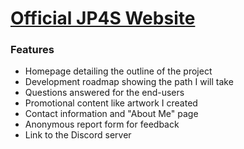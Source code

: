 # [Official JP4S Website](https://occultastic.github.io/JP4S-Web/home-page.html)

### Features
- Homepage detailing the outline of the project
- Development roadmap showing the path I will take
- Questions answered for the end-users
- Promotional content like artwork I created
- Contact information and "About Me" page
- Anonymous report form for feedback
- Link to the Discord server
